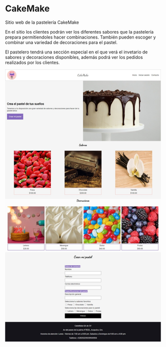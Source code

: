 # CakeMake

Sitio web de la pastelería CakeMake

En el sitio los clientes podrán ver los diferentes sabores que la pastelería prepara permitiendoles hacer combinaciones. También pueden escoger y combinar una variedad de decoraciones para el pastel.

El pastelero tendrá una sección especial en el que verá el invetario de sabores y decoraciones disponibles, además podrá ver los pedidos realizados por los clientes.

![Captura de pantalla de CakeMake](./ScreenShotCakeMake.jpeg)